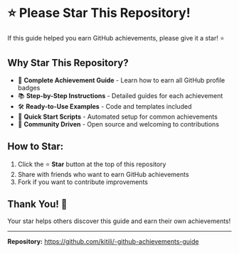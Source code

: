 # ⭐ Please Star This Repository!

If this guide helped you earn GitHub achievements, please give it a star! ⭐

## Why Star This Repository?

- 🎯 **Complete Achievement Guide** - Learn how to earn all GitHub profile badges
- 📚 **Step-by-Step Instructions** - Detailed guides for each achievement
- 🛠️ **Ready-to-Use Examples** - Code and templates included
- 🚀 **Quick Start Scripts** - Automated setup for common achievements
- 🤝 **Community Driven** - Open source and welcoming to contributions

## How to Star:

1. Click the ⭐ **Star** button at the top of this repository
2. Share with friends who want to earn GitHub achievements
3. Fork if you want to contribute improvements

## Thank You! 🙏

Your star helps others discover this guide and earn their own achievements!

---

**Repository:** https://github.com/kitili/-github-achievements-guide
